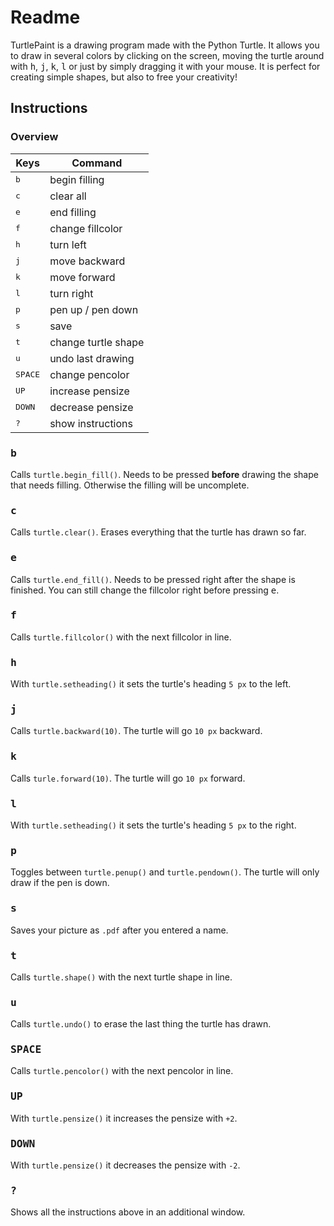 # Readme

TurtlePaint is a drawing program made with the Python Turtle. 
It allows you to draw in several colors by clicking on the screen, moving the turtle around with <kbd>h</kbd>, <kbd>j</kbd>, <kbd>k</kbd>, <kbd>l</kbd> or just by simply dragging it with your mouse.
It is perfect for creating simple shapes, but also to free your creativity!

## Instructions

### Overview

Keys                  |                    Command
----------------------|---------------------------
<kbd>b</kbd>          |              begin filling
<kbd>c</kbd>          |                  clear all
<kbd>e</kbd>          |                end filling        
<kbd>f</kbd>          |           change fillcolor         
<kbd>h</kbd>          |                  turn left       
<kbd>j</kbd>          |              move backward        
<kbd>k</kbd>          |               move forward        
<kbd>l</kbd>          |                 turn right       
<kbd>p</kbd>          |          pen up / pen down       
<kbd>s</kbd>          |                       save         
<kbd>t</kbd>          |        change turtle shape       
<kbd>u</kbd>          |          undo last drawing       
<kbd>SPACE</kbd>      |            change pencolor         
<kbd>UP</kbd>         |           increase pensize       
<kbd>DOWN</kbd>       |           decrease pensize        
<kbd>?</kbd>          |          show instructions       

### <kbd>b</kbd> 
Calls `turtle.begin_fill()`. Needs to be pressed **before** drawing the shape that needs filling. Otherwise the filling will be uncomplete. 

### <kbd>c</kbd>
Calls `turtle.clear()`. Erases everything that the turtle has drawn so far.

### <kbd>e</kbd>
Calls `turtle.end_fill()`. Needs to be pressed right after the shape is finished. You can still change the fillcolor right before pressing <kbd>e</kbd>.

### <kbd>f</kbd>
Calls `turtle.fillcolor()` with the next fillcolor in line. 

### <kbd>h</kbd>
With `turtle.setheading()` it sets the turtle's heading `5 px` to the left.

### <kbd>j</kbd>
Calls `turtle.backward(10)`. The turtle will go `10 px` backward.

### <kbd>k</kbd>
Calls `turle.forward(10)`. The turtle will go `10 px` forward.

### <kbd>l</kbd>
With `turtle.setheading()` it sets the turtle's heading `5 px` to the right.

### <kbd>p</kbd>
Toggles between `turtle.penup()` and `turtle.pendown()`. The turtle will only draw if the pen is down.

### <kbd>s</kbd>
Saves your picture as `.pdf` after you entered a name.

### <kbd>t</kbd>
Calls `turtle.shape()` with the next turtle shape in line.

### <kbd>u</kbd>
Calls `turtle.undo()` to erase the last thing the turtle has drawn.

### <kbd>SPACE</kbd>
Calls `turtle.pencolor()` with the next pencolor in line.

### <kbd>UP</kbd>
With `turtle.pensize()` it increases the pensize with `+2`.

### <kbd>DOWN</kbd>
With `turtle.pensize()` it decreases the pensize with `-2`.

### <kbd>?</kbd>
Shows all the instructions above in an additional window.



